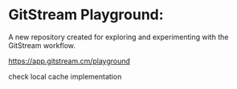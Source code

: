 # GitStream Playground:

A new repository created for exploring and experimenting with the GitStream workflow.

https://app.gitstream.cm/playground

check local cache implementation